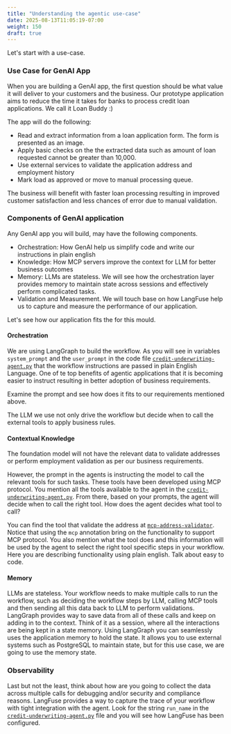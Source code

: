 ```yaml
---
title: "Understanding the agentic use-case"
date: 2025-08-13T11:05:19-07:00
weight: 150
draft: true
---
```


Let's start with a use-case.

### Use Case for GenAI App

When you are building a GenAI app, the first question should be what value it will deliver to your customers and the business.
Our prototype application aims to reduce the time it takes for banks to process credit loan applications. We call it Loan Buddy :)

The app will do the following:

- Read and extract information from a loan application form. The form is presented as an image.
- Apply basic checks on the the extracted data such as amount of loan requested cannot be greater than 10,000.
- Use external services to validate the application address and employment history
- Mark load as approved or move to manual processing queue.

The business will benefit with faster loan processing resulting in improved customer satisfaction and less chances of error due to manual validation.

### Components of GenAI application

Any GenAI app you will build, may have the following components.

- Orchestration: How GenAI help us simplify code and write our instructions in plain english
- Knowledge: How MCP servers improve the context for LLM for better business outcomes
- Memory: LLMs are stateless. We will see how the orchestration layer provides memory to maintain state across sessions and effectively perform complicated tasks.
- Validation and Measurement. We will touch base on how LangFuse help us to capture and measure the performance of our application.

Let's see how our application fits the for this mould.

#### Orchestration

We are using LangGraph to build the workflow. As you will see in variables `system_prompt` and the `user_prompt` in the code file [`credit-underwriting-agent.py`](../../static/code/module3/credit-validation/credit-underwriting-agent.py) that the workflow instructions are passed in plain English Language. One of te top benefits of agentic applications that it is becoming easier to instruct resulting in better adoption of business requirements.

Examine the prompt and see how does it fits to our requirements mentioned above.

The LLM we use not only drive the workflow but decide when to call the external tools to apply business rules.

#### Contextual Knowledge

The foundation model will not have the relevant data to validate addresses or perform employment validation as per our business requirements.

However, the prompt in the agents is instructing the model to call the relevant tools for such tasks. These tools have been developed using MCP protocol.
You mention all the tools available to the agent in the [`credit-underwriting-agent.py`](../../static/code/module3/credit-validation/credit-underwriting-agent.py). From there, based on your prompts, the agent will decide when to call the right tool. How does the agent decides what tool to call?

You can find the tool that validate the address at [`mcp-address-validator`](../../static/code/module3/credit-validation/mcp-address-validator.py). Notice that using the `mcp` annotation bring on the functionality to support MCP protocol. You also mention what the tool does and this information will be used by the agent to select the right tool specific steps in your workflow. Here you are describing functionality using plain english. Talk about easy to code.

#### Memory

LLMs are stateless. Your workflow needs to make multiple calls to run the workflow, such as deciding the workflow steps by LLM, calling MCP tools and then sending all this data back to LLM to perform validations. LangGraph provides way to save data from all of these calls and keep on adding in to the context. Think of it as a session, where all the interactions are being kept in a state memory. Using LangGraph you can seamlessly uses the application memory to hold the state. It allows you to use external systems such as PostgreSQL to maintain state, but for this use case, we are going to use the memory state.

### Observability

Last but not the least, think about how are you going to collect the data across multiple calls for debugging and/or security and compliance reasons. LangFuse provides a way to capture the trace of your workflow with tight integration with the agent. Look for the string `run_name` in the [`credit-underwriting-agent.py`](../../static/code/module3/credit-validation/credit-underwriting-agent.py) file and you will see how LangFuse has been configured.
